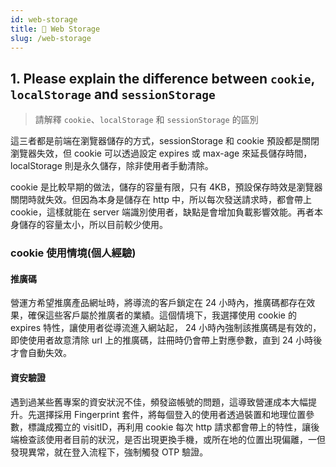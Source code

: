 ```yaml
---
id: web-storage
title: 📄 Web Storage
slug: /web-storage
---
```


## 1. Please explain the difference between `cookie`, `localStorage` and `sessionStorage`

> 請解釋 `cookie`、`localStorage` 和 `sessionStorage` 的區別

這三者都是前端在瀏覽器儲存的方式，sessionStorage 和 cookie 預設都是關閉瀏覽器失效，但 cookie 可以透過設定 expires 或 max-age 來延長儲存時間，localStorage 則是永久儲存，除非使用者手動清除。

cookie 是比較早期的做法，儲存的容量有限，只有 4KB，預設保存時效是瀏覽器關閉時就失效。但因為本身是儲存在 http 中，所以每次發送請求時，都會帶上 cookie，這樣就能在 server 端識別使用者，缺點是會增加負載影響效能。再者本身儲存的容量太小，所以目前較少使用。

### cookie 使用情境(個人經驗)

#### 推廣碼

營運方希望推廣產品網址時，將導流的客戶鎖定在 24 小時內，推廣碼都存在效果，確保這些客戶屬於推廣者的業績。這個情境下，我選擇使用 cookie 的 expires 特性，讓使用者從導流進入網站起， 24 小時內強制該推廣碼是有效的，即使使用者故意清除 url 上的推廣碼，註冊時仍會帶上對應參數，直到 24 小時後才會自動失效。

#### 資安驗證

遇到過某些舊專案的資安狀況不佳，頻發盜帳號的問題，這導致營運成本大幅提升。先選擇採用 Fingerprint 套件，將每個登入的使用者透過裝置和地理位置參數，標識成獨立的 visitID，再利用 cookie 每次 http 請求都會帶上的特性，讓後端檢查該使用者目前的狀況，是否出現更換手機，或所在地的位置出現偏離，一但發現異常，就在登入流程下，強制觸發 OTP 驗證。
